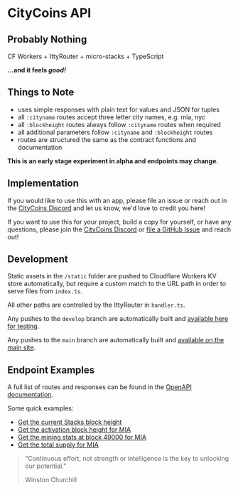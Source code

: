 # CityCoins API

## Probably Nothing

CF Workers + IttyRouter + micro-stacks + TypeScript

**...and it feels _good!_**

## Things to Note

- uses simple responses with plain text for values and JSON for tuples
- all `:cityname` routes accept three letter city names, e.g. mia, nyc
- all `:blockheight` routes always follow `:cityname` routes when required
- all additional parameters follow `:cityname` and `:blockheight` routes
- routes are structured the same as the contract functions and documentation

**This is an early stage experiment in alpha and endpoints may change.**

## Implementation

If you would like to use this with an app, please file an issue or reach out in the [CityCoins Discord](https://discord.gg/citycoins) and let us know, we'd love to credit you here!

If you want to use this for your project, build a copy for yourself, or have any questions, please join the [CityCoins Discord](https://discord.gg/citycoins) or [file a GitHub Issue](https://github.com/citycoins/api/issues/new) and reach out!

## Development

Static assets in the `/static` folder are pushed to Cloudflare Workers KV store automatically, but require a custom match to the URL path in order to serve files from `index.ts`.

All other paths are controlled by the IttyRouter in `handler.ts`.

Any pushes to the `develop` branch are automatically built and [available here for testing](https://citycoins-api.citycoins.workers.dev).

Any pushes to the `main` branch are automatically built and [available on the main site](https://api.citycoins.co).

## Endpoint Examples

A full list of routes and responses can be found in the [OpenAPI documentation](https://api.citycoins.co/docs).

Some quick examples:

- [Get the current Stacks block height](https://api.citycoins.co/stacks/get-block-height)
- [Get the activation block height for MIA](https://api.citycoins.co/activation/get-activation-block/mia)
- [Get the mining stats at block 49000 for MIA](https://api.citycoins.co/mining/get-mining-stats-at-block/mia/49000)
- [Get the total supply for MIA](https://api.citycoins.co/token/get-total-supply/mia)

> “Continuous effort, not strength or intelligence
> is the key to unlocking our potential.”
>
> Winston Churchill
